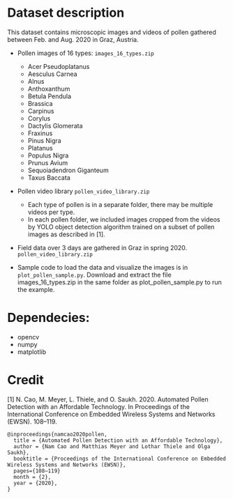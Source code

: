 # Dataset description
This dataset contains microscopic images and videos of pollen gathered between Feb. and Aug. 2020 in Graz, Austria.
- Pollen images of 16 types: `images_16_types.zip` 
	- Acer Pseudoplatanus
	- Aesculus Carnea
	- Alnus
	- Anthoxanthum
	- Betula Pendula
	- Brassica
	- Carpinus
	- Corylus
	- Dactylis Glomerata
	- Fraxinus
	- Pinus Nigra	
	- Platanus
	- Populus Nigra
	- Prunus Avium
	- Sequoiadendron Giganteum
	- Taxus Baccata
	
- Pollen video library `pollen_video_library.zip`
	- Each type of pollen is in a separate folder, there may be multiple videos per type.
	- In each pollen folder, we included images cropped from the videos by YOLO object detection algorithm trained on a subset of pollen images as described in [1].

- Field data over 3 days are gathered in Graz in spring 2020. `pollen_video_library.zip`

- Sample code to load the data and visualize the images is in `plot_pollen_sample.py`. Download and extract the file images_16_types.zip in the same folder as plot_pollen_sample.py to run the example.


# Dependecies:
- opencv
- numpy
- matplotlib

# Credit
[1] N. Cao, M. Meyer, L. Thiele, and O. Saukh. 2020. Automated Pollen Detection with an Affordable Technology. In Proceedings of the International Conference on Embedded Wireless Systems and Networks (EWSN). 108–119.
```
@inproceedings{namcao2020pollen,
  title = {Automated Pollen Detection with an Affordable Technology},
  author = {Nam Cao and Matthias Meyer and Lothar Thiele and Olga Saukh},
  booktitle = {Proceedings of the International Conference on Embedded Wireless Systems and Networks (EWSN)},
  pages={108–119}
  month = {2},	
  year = {2020},
}
```  
